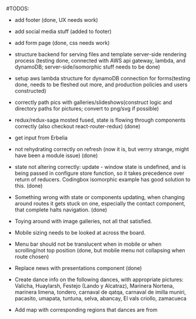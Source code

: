 #TODOS:

* add footer (done, UX needs work)

* add social media stuff (added to footer)

* add form page (done, css needs work)

* structure backend for serving files and template server-side rendering process (testing done, connected with AWS api gateway, lambda, and dynamoDB; server-side/isomorphic stuff needs to be done)

* setup aws lambda structure for dynamoDB connection for forms(testing done, needs to be fleshed out more, and production policies and users constructed)

* correctly path pics with galleries/slideshows(construct logic and directory paths for pictures; convert to png/svg if possible)

* redux/redux-saga mosted fused, state is flowing through components correctly (also checkout react-router-redux) (done)

* get input from Erbelia

* not rehydrating correctly on refresh (now it is, but verrry strange, might have been a module issue) (done)

* state not altering correctly: update - window state is undefined, and is being passed in configure store function, so it takes precedence over return of reducers. Codingbox isomorphic example has good solution to this. (done)

* Something wrong with state or components updating, when changing around routes it gets stuck on one, especially the contact component, that complete halts navigation. (done)

* Toying around with image galleries, not all that satisfied. 

* Mobile sizing needs to be looked at across the board.

* Menu bar should not be translucent when in mobile or when scrolling/not top position (done, but mobile menu not collapsing when route chosen)

* Replace news with presentations component (done)

* Create dance info on the following dances, with appropriate pictures:
Valicha, Huaylarsh, Festejo (Lando y Alcatraz), Marinera Nortena, marinera limena, tondero, carnaval de qatqa, carnaval de imilla muniri, pacasito, umapata, tuntuna, selva, abancay, El vals criollo, zamacueca

* Add map with corresponding regions that dances are from
